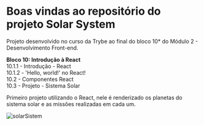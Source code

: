 # Boas vindas ao repositório do projeto Solar System

Projeto desenvolvido no curso da Trybe ao final do bloco 10* do Módulo 2 - Desenvolvimento Front-end.<br>

<strong>Bloco 10: Introdução à React</strong><br>
 10.1.1 - Introdução - React<br>
 10.1.2 - 'Hello, world!' no React!<br>
 10.2 - Componentes React<br>
 10.3 - Projeto - Sistema Solar<br>
  
 Primeiro projeto utilizando o React, nele é renderizado os planetas do sistema solar e as missões realizadas em cada um.
  
  ![solarSistem](solarSystem.gif)

